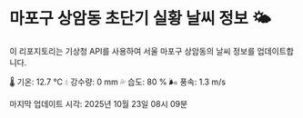 
# 마포구 상암동 초단기 실황 날씨 정보 🌤️

이 리포지토리는 기상청 API를 사용하여 서울 마포구 상암동의 날씨 정보를 업데이트합니다. 

🌡️ 기온: 12.7 ℃
💧 강수량: 0 mm
💦 습도: 80 %
🌬️ 풍속: 1.3 m/s

마지막 업데이트 시각: 2025년 10월 23일 08시 09분    

